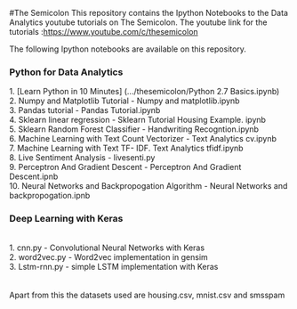 #The Semicolon
This repository contains the Ipython Notebooks to the Data Analytics youtube tutorials on The Semicolon. 
The youtube link for the tutorials :https://www.youtube.com/c/thesemicolon

The following Ipython notebooks are available on this repository. 

<H3>Python for Data Analytics </H3>
1. [Learn Python in 10 Minutes] (.../thesemicolon/Python 2.7 Basics.ipynb)  <br />
2. Numpy and Matplotlib Tutorial - Numpy and matplotlib.ipynb <br />
3. Pandas tutorial - Pandas Tutorial.ipynb <br />
4. Sklearn linear regression - Sklearn Tutorial Housing Example. ipynb <br />
5. Sklearn Random Forest Classifier - Handwriting Recogntion.ipynb <br />
6. Machine Learning with Text Count Vectorizer - Text Analytics cv.ipynb <br />
7. Machine Learning with Text TF- IDF. Text Analytics tfidf.ipynb <br />
8. Live Sentiment Analysis - livesenti.py <br />
9. Perceptron And Gradient Descent - Perceptron And Gradient Descent.ipnb<br/> 
10. Neural Networks and Backpropogation Algorithm - Neural Networks and backpropogation.ipnb <br/>

<H3>Deep Learning with Keras </H3><br />
1. cnn.py - Convolutional Neural Networks with Keras <br/>
2. word2vec.py - Word2vec implementation in gensim <br/>
3. Lstm-rnn.py - simple LSTM implementation with Keras <br />

<br>
<br>
Apart from this the datasets used are housing.csv, mnist.csv and smsspam
 
